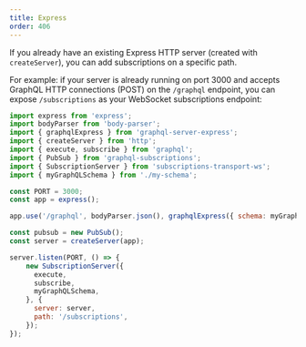 ```yaml
---
title: Express
order: 406
---
```


If you already have an existing Express HTTP server (created with `createServer`), you can add subscriptions on a specific path.

For example: if your server is already running on port 3000 and accepts GraphQL HTTP connections (POST) on the `/graphql` endpoint, you can expose `/subscriptions` as your WebSocket subscriptions endpoint:

```js
import express from 'express';
import bodyParser from 'body-parser';
import { graphqlExpress } from 'graphql-server-express';
import { createServer } from 'http';
import { execute, subscribe } from 'graphql';
import { PubSub } from 'graphql-subscriptions';
import { SubscriptionServer } from 'subscriptions-transport-ws';
import { myGraphQLSchema } from './my-schema';

const PORT = 3000;
const app = express();

app.use('/graphql', bodyParser.json(), graphqlExpress({ schema: myGraphQLSchema }));

const pubsub = new PubSub();
const server = createServer(app);

server.listen(PORT, () => {
    new SubscriptionServer({
      execute,
      subscribe,
      myGraphQLSchema,
    }, {
      server: server,
      path: '/subscriptions',
    });
});
```
